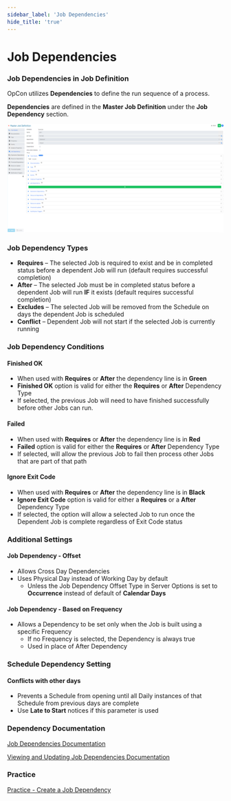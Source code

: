 ```yaml
---
sidebar_label: 'Job Dependencies'
hide_title: 'true'
---
```


# Job Dependencies

### Job Dependencies in Job Definition

OpCon utilizes **Dependencies** to define the run sequence of a process.

**Dependencies** are defined in the **Master Job Definition** under the **Job Dependency** section.

![alt text](../static/img/Job_Dependency_Screen_1-7dd2f1fc0b76b1ac30989b2528c5b0e3.png)

### Job Dependency Types

* **Requires** – The selected Job is required to exist and be in completed status before a dependent Job will run (default requires successful completion)
* **After** – The selected Job must be in completed status before a dependent Job will run **IF** it exists (default requires successful completion)
* **Excludes** – The selected Job will be removed from the Schedule on days the dependent Job is scheduled
* **Conflict** – Dependent Job will not start if the selected Job is currently running

### Job Dependency Conditions

#### Finished OK

* When used with **Requires** or **After** the dependency line is in **Green**
* **Finished OK** option is valid for either the **Requires** or **After** Dependency Type
* If selected, the previous Job will need to have finished successfully before other Jobs can run.

#### Failed

* When used with **Requires** or **After** the dependency line is in **Red**
* **Failed** option is valid for either the **Requires** or **After** Dependency Type
* If selected, will allow the previous Job to fail then process other Jobs that are part of that path

#### Ignore Exit Code

* When used with **Requires** or **After** the dependency line is in **Black**
* **Ignore Exit Code** option is valid for either a **Requires** or a **After** Dependency Type
* If selected, the option will allow a selected Job to run once the Dependent Job is complete regardless of Exit Code status

### Additional Settings

#### Job Dependency - **Offset**

* Allows Cross Day Dependencies
* Uses Physical Day instead of Working Day by default
  * Unless the Job Dependency Offset Type in Server Options is set to **Occurrence** instead of default of **Calendar Days**

#### Job Dependency - **Based on Frequency**

* Allows a Dependency to be set only when the Job is built using a specific Frequency 
  * If no Frequency is selected, the Dependency is always true
  * Used in place of After Dependency

### Schedule Dependency Setting

#### Conflicts with other days

* Prevents a Schedule from opening until all Daily instances of that Schedule from previous days are complete
* Use **Late to Start** notices if this parameter is used

### Dependency Documentation

[Job Dependencies Documentation](https://help.smatechnologies.com/opcon/core/job-components/job-dependencies)

[Viewing and Updating Job Dependencies Documentation](https://help.smatechnologies.com/opcon/core/Files/UI/Solution-Manager/Library/MasterJobs/Viewing-And-Updating-Master-Jobs/Viewing-And-Updating-Job-Dependencies)

### Practice

<a href="practice-create-a-job-dependency" target="_blank">Practice - Create a Job Dependency</a>